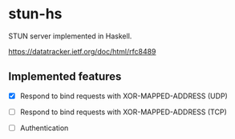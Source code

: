 # stun-hs
STUN server implemented in Haskell.

https://datatracker.ietf.org/doc/html/rfc8489

## Implemented features
- [X] Respond to bind requests with XOR-MAPPED-ADDRESS (UDP)
- [ ] Respond to bind requests with XOR-MAPPED-ADDRESS (TCP)
- [ ] Authentication


